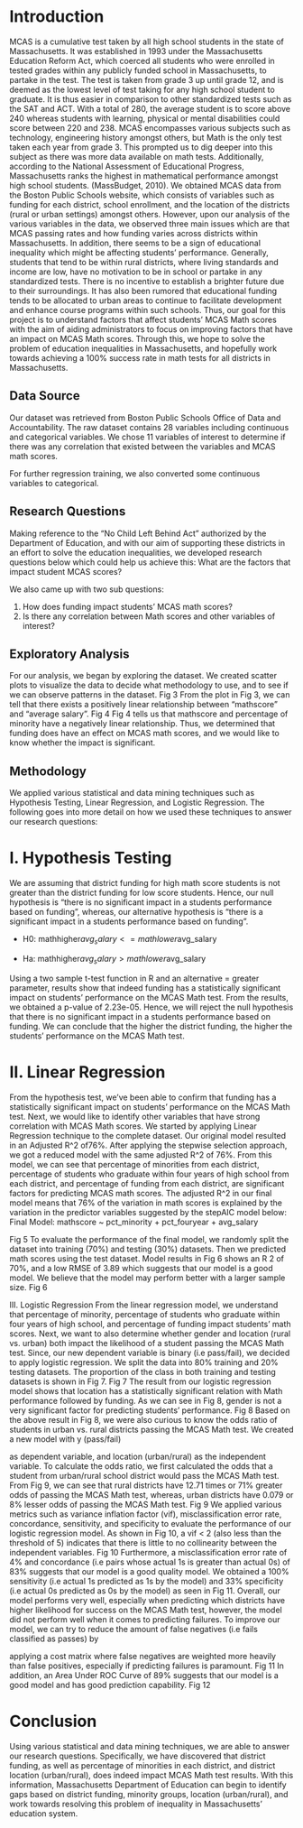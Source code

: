 # Introduction

MCAS is a cumulative test taken by all high school students in the state of Massachusetts. It was
established in 1993 under the Massachusetts Education Reform Act, which coerced all students who were
enrolled in tested grades within any publicly funded school in Massachusetts, to partake in the test. The
test is taken from grade 3 up until grade 12, and is deemed as the lowest level of test taking for any high
school student to graduate. It is thus easier in comparison to other standardized tests such as the SAT and
ACT. With a total of 280, the average student is to score above 240 whereas students with learning,
physical or mental disabilities could score between 220 and 238. MCAS encompasses various subjects
such as technology, engineering history amongst others, but Math is the only test taken each year from
grade 3. This prompted us to dig deeper into this subject as there was more data available on math tests.
Additionally, according to the National Assessment of Educational Progress, Massachusetts ranks the
highest in mathematical performance amongst high school students. (MassBudget, 2010).
We obtained MCAS data from the Boston Public Schools website, which consists of variables such as
funding for each district, school enrollment, and the location of the districts (rural or urban settings)
amongst others. However, upon our analysis of the various variables in the data, we observed three main
issues which are that MCAS passing rates and how funding varies across districts within Massachusetts.
In addition, there seems to be a sign of educational inequality which might be affecting students’
performance. Generally, students that tend to be within rural districts, where living standards and income
are low, have no motivation to be in school or partake in any standardized tests. There is no incentive to
establish a brighter future due to their surroundings. It has also been rumored that educational funding
tends to be allocated to urban areas to continue to facilitate development and enhance course programs
within such schools. Thus, our goal for this project is to understand factors that affect students’ MCAS
Math scores with the aim of aiding administrators to focus on improving factors that have an impact on
MCAS Math scores. Through this, we hope to solve the problem of education inequalities in
Massachusetts, and hopefully work towards achieving a 100% success rate in math tests for all districts in
Massachusetts.


## Data Source
Our dataset was retrieved from Boston Public Schools Office of Data and Accountability. The raw dataset
contains 28 variables including continuous and categorical variables. We chose 11 variables of interest to
determine if there was any correlation that existed between the variables and MCAS math scores.

For further regression training, we also converted some continuous variables to categorical.

## Research Questions
Making reference to the “No Child Left Behind Act” authorized by the Department of Education, and
with our aim of supporting these districts in an effort to solve the education inequalities, we developed
research questions below which could help us achieve this:
What are the factors that impact student MCAS scores?

We also came up with two sub questions:
1. How does funding impact students’ MCAS math scores?
2. Is there any correlation between Math scores and other variables of interest?


## Exploratory Analysis
For our analysis, we began by exploring the dataset. We created scatter plots to visualize the data to
decide what methodology to use, and to see if we can observe patterns in the dataset.
Fig 3
From the plot in Fig 3, we can tell that there exists a positively linear relationship between “mathscore”
and “average salary”.
Fig 4
Fig 4 tells us that mathscore and percentage of minority have a negatively linear relationship. Thus, we
determined that funding does have an effect on MCAS math scores, and we would like to know whether
the impact is significant.

## Methodology

We applied various statistical and data mining techniques such as Hypothesis Testing, Linear Regression,
and Logistic Regression. The following goes into more detail on how we used these techniques to answer
our research questions:
# I. Hypothesis Testing
We are assuming that district funding for high math score students is not greater than the district
funding for low score students. Hence, our null hypothesis is “there is no significant impact in a
students performance based on funding”, whereas, our alternative hypothesis is “there is a
significant impact in a students performance based on funding”.

* H​0: mathhigher$avg_salary <= mathlower$avg_salary

* H​a: mathhigher$avg_salary > mathlower$avg_salary

Using a two sample t-test function in R and an alternative = greater parameter, results show
that indeed funding has a statistically significant impact on students’ performance on the MCAS
Math test. From the results, we obtained a p-value of 2.23e-05. Hence, we will reject the null
hypothesis that there is no significant impact in a students performance based on funding. We can
conclude that the higher the district funding, the higher the students’ performance on the MCAS
Math test.

# II. Linear Regression
From the hypothesis test, we’ve been able to confirm that funding has a statistically significant
impact on students’ performance on the MCAS Math test. Next, we would like to identify other
variables that have strong correlation with MCAS Math scores. We started by applying Linear
Regression technique to the complete dataset. Our original model resulted in an Adjusted R^2 of76%. After applying the stepwise selection approach, we got a reduced model with the same
adjusted R^2 of 76%. From this model, we can see that percentage of minorities from each district,
percentage of students who graduate within four years of high school from each district, and
percentage of funding from each district, are significant factors for predicting MCAS math scores.
The adjusted R^2 in our final model means that 76% of the variation in math scores is explained by
the variation in the predictor variables suggested by the stepAIC model below:
Final Model: mathscore ~ pct_minority + pct_fouryear + avg_salary

Fig 5
To evaluate the performance of the final model, we randomly split the dataset into training (70%)
and testing (30%) datasets. Then we predicted math scores using the test dataset. Model results in
Fig 6 shows an R
2 of 70%, and a low RMSE of 3.89 which suggests that our model is a good
model. We believe that the model may perform better with a larger sample size.
Fig 6

III. Logistic Regression
From the linear regression model, we understand that percentage of minority, percentage of
students who graduate within four years of high school, and percentage of funding impact
students’ math scores. Next, we want to also determine whether gender and location (rural vs.
urban) both impact the likelihood of a student passing the MCAS Math test. Since, our new
dependent variable is binary (i.e pass/fail), we decided to apply logistic regression. We split the
data into 80% training and 20% testing datasets. The proportion of the class in both training and
testing datasets is shown in Fig 7.
Fig 7
The result from our logistic regression model shows that location has a statistically significant
relation with Math performance followed by funding. As we can see in Fig 8, gender is not a very
significant factor for predicting students’ performance.
Fig 8
Based on the above result in Fig 8, we were also curious to know the odds ratio of students in
urban vs. rural districts passing the MCAS Math test. We created a new model with y (pass/fail)

as dependent variable, and location (urban/rural) as the independent variable. To calculate the
odds ratio, we first calculated the odds that a student from urban/rural school district would pass
the MCAS Math test. From Fig 9, we can see that rural districts have 12.71 times or 71% greater
odds of passing the MCAS Math test, whereas, urban districts have 0.079 or 8% lesser odds of
passing the MCAS Math test.
Fig 9
We applied various metrics such as variance inflation factor (vif), misclassification error rate,
concordance, sensitivity, and specificity to evaluate the performance of our logistic regression
model. As shown in Fig 10, a vif < 2 (also less than the threshold of 5) indicates that there is little
to no collinearity between the independent variables.
Fig 10
Furthermore, a misclassification error rate of 4% and concordance (i.e pairs whose actual 1s is
greater than actual 0s) of 83% suggests that our model is a good quality model. We obtained a
100% sensitivity (i.e actual 1s predicted as 1s by the model) and 33% specificity (i.e actual 0s
predicted as 0s by the model) as seen in Fig 11. Overall, our model performs very well, especially
when predicting which districts have higher likelihood for success on the MCAS Math test,
however, the model did not perform well when it comes to predicting failures. To improve our
model, we can try to reduce the amount of false negatives (i.e fails classified as passes) by

applying a cost matrix where false negatives are weighted more heavily than false positives,
especially if predicting failures is paramount.
Fig 11
In addition, an Area Under ROC Curve of 89% suggests that our model is a good model and has
good prediction capability.
Fig 12


# Conclusion
Using various statistical and data mining techniques, we are able to answer our research questions.
Specifically, we have discovered that district funding, as well as percentage of minorities in each district,
and district location (urban/rural), does indeed impact MCAS Math test results. With this information,
Massachusetts Department of Education can begin to identify gaps based on district funding, minority
groups, location (urban/rural), and work towards resolving this problem of inequality in Massachusetts’
education system.

